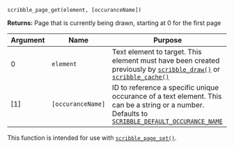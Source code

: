 `scribble_page_get(element, [occuranceName])`

**Returns:** Page that is currently being drawn, starting at 0 for the first page

|Argument|Name     |Purpose                                                               |
|--------|---------|----------------------------------------------------------------------|
|0       |`element`|Text element to target. This element must have been created previously by [`scribble_draw()`](scribble_draw) or [`scribble_cache()`](scribble_cache)|
|[1]     |`[occuranceName]`|ID to reference a specific unique occurance of a text element. This can be a string or a number. Defaults to [`SCRIBBLE_DEFAULT_OCCURANCE_NAME`](__scribble_macros)             |

This function is intended for use with [`scribble_page_set()`](scribble_page_set).